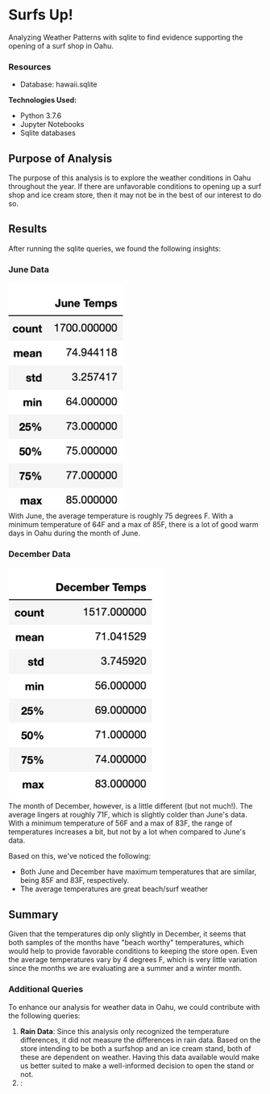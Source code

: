 # Surfs Up!
Analyzing Weather Patterns with sqlite to find evidence supporting the opening of a surf shop in Oahu.

### Resources
- Database: hawaii.sqlite

<strong>Technologies Used:</strong>
- Python 3.7.6
- Jupyter Notebooks
- Sqlite databases

## Purpose of Analysis
The purpose of this analysis is to explore the weather conditions in Oahu throughout the year. If there are unfavorable conditions to opening up a surf shop and ice cream store, then it may not be in the best of our interest to do so.

## Results
After running the sqlite queries, we found the following insights:

### June Data
![June Temperatures Statistics Table](Resources/june_temps.PNG) <br>
With June, the average temperature is roughly 75 degrees F. With a minimum temperature of 64F and a max of 85F, there is a lot of good warm days in Oahu during the month of June.

### December Data
![December Temperatures Statistics Table](Resources/dec_temps.PNG) <br>
The month of December, however, is a little different (but not much!). The average lingers at roughly 71F, which is slightly colder than June's data. With a minimum temperature of 56F and a max of 83F, the range of temperatures increases a bit, but not by a lot when compared to June's data.

Based on this, we've noticed the following:
-  Both June and December have maximum temperatures that are similar, being 85F and 83F, respectively. 
-  The average temperatures are great beach/surf weather 

## Summary
Given that the temperatures dip only slightly in December, it seems that both samples of the months have "beach worthy" temperatures, which would help to provide favorable conditions to keeping the store open. Even the average temperatures vary by 4 degrees F, which is very little variation since the months we are evaluating are a summer and a winter month. 

### Additional Queries
To enhance our analysis for weather data in Oahu, we could contribute with the following queries:
1. <strong>Rain Data</strong>: Since this analysis only recognized the temperature differences, it did not measure the differences in rain data. Based on the store intending to be both a surfshop and an ice cream stand, both of these are dependent on weather. Having this data available would make us better suited to make a well-informed decision to open the stand or not.  
2. <strong></strong>: